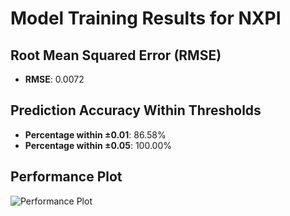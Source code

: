 # Model Training Results for NXPI

## Root Mean Squared Error (RMSE)
- **RMSE**: 0.0072

## Prediction Accuracy Within Thresholds
- **Percentage within ±0.01**: 86.58%
- **Percentage within ±0.05**: 100.00%

## Performance Plot
![Performance Plot](../imgs/NXPI.png)
